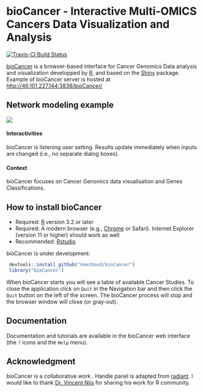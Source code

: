 # bioCancer - Interactive Multi-OMICS Cancers Data Visualization and Analysis

[![Travis-CI Build Status](https://travis-ci.org/kmezhoud/bioCancer.svg?branch=master)](https://travis-ci.org/kmezhoud/bioCancer) <!--[![Coverage Status](https://img.shields.io/coveralls/kmezhoud/bioCancer.svg)](https://coveralls.io/r/kmezhoud/bioCancer?branch=master) -->


[bioCancer](
http://kmezhoud.github.io/bioCancer/
) is a browser-based interface for Cancer Genomics Data analysis and visualization developped by [R](http://www.r-project.org/), and based on the [Shiny](http://www.rstudio.com/shiny/) package. Example of bioCancer server is hosted at http://46.101.227.144:3838/bioCancer/

<!--
It is inspired from [radiant](https://github.com/vnijs/radiant) developed by <a href="http://rady.ucsd.edu/faculty/directory/nijs/" target="\_blank">Dr. Vincent Nijs</a>. 
-->
## Network modeling example
<!--
![Network modeling](./inst/extradata/imgs/demoReactomeCmp.gif)
-->
<img src="./demoReactome.gif">

<!--
## Key features

- Explore: Quickly and easily summarize, visualize, and analyze your data
- Cross-platform: It runs in a browser on Windows, Mac, and Linux
- Reproducible: Recreate results and share work with others as a state file or an [Rmarkdown](http://rmarkdown.rstudio.com/) report
- Programming: Integrate bioCancer's analysis functions into your own R-code
- Context: Data and examples focus on business applications

<iframe width="640" height="375" src="https://www.youtube.com/embed/ioHopyfD2f0" frameborder="0" allowfullscreen></iframe>
-->

#### Interactivities

bioCancer is listening user setting. Results update immediately when inputs are changed (i.e., no separate dialog boxes).

<!--
#### Reproducible

Simply saving output is not enough. You need the ability to recreate results for the same data and/or when new data become available. Moreover, others may want to review your analysis and results. Save and load the state of the application to continue your work at a later time or on another computer. Share state files with others and create reproducible reports using [Rmarkdown](http://rmarkdown.rstudio.com/). See also the section on `Saving and loading state` below
-->

<!--
#### Programming

Although bioCancer's web-interface can handle quite a few data and analysis tasks, at times you may prefer to write your own code. bioCancer provides a bridge to programming in R(studio) by exporting the functions used for analysis. For more information about programming, see Radiant [programming](http://vnijs.github.io/radiant/programming.html) page on the documentation site.
-->

#### Context

bioCancer focuses on Cancer Genomics data visualisation and Genes Classifications.



## How to install bioCancer


- Required: [R](http://cran.rstudio.com/) version 3.2 or later
- Required: A modern browser (e.g., [Chrome](https://www.google.com/intl/en/chrome/browser/desktop/) or Safari). Internet Explorer (version 11 or higher) should work as well
- Recommended: [Rstudio](http://www.rstudio.com/products/rstudio/download/)


bioCancer is under development:
```r
 devtools::install_github("kmezhoud/bioCancer")
 library("bioCancer")
```


When bioCancer starts you will see a table of available Cancer Studies.  To close the application click on `Quit` in the Navigation bar and then click the `Quit` button on the left of the screen. The bioCancer process will stop and the browser window will close (or gray-out).



## Documentation


Documentation and tutorials are available in the bioCancer web interface (the `?` icons and the `Help` menu).

<!--
## Saving and loading state from bioCancer
To save your analyses save the state of the app to a file by clicking on the <i title='Save' class='fa fa-save'></i> icon in the navbar and then on `Save state` (see also the `Data > Handle > Manage` tab). You can open this state file at a later time or on another computer to continue where you left off. You can also share the file with others that may want to replicate your analyses. As an example, load the state_file [`example.rda`](https://github.com/vnijs/radiant/blob/master/inst/examples/RadiantState.rda?raw=true) through the Data > Manage tab. Go to `Handle > View`, `Handle > Visualize` to see some of the settings. There is also a report in `R > Report` that was created using the bioCancer interface. The html file [`ExampleState.html`](https://github.com/vnijs/radiant/blob/master/inst/examples/RadiantState.html?raw=true) contains the output.


Loading and saving state also works with Rstudio. If you start bioCancer from Rstudio and use <i title='Power off' class='fa fa-power-off'></i> > `Stop` to stop the app, lists called `r_data` and `r_state` will be put into Rstudio's global workspace. If you start bioCancer again using `bioCancer()` it will use these lists to restore state. This can be convenient if you want to make changes to a data file in Rstudio and load it back into bioCancer. Also, if you load a state file directly into Rstudio it will be used when you start bioCancer to recreate a previous state.

```r
numericInput("sm_comp_value", "Comparison value:", state_init('sm_comp_value',sm_args$comp_value))
```
-->
## Acknowledgment


bioCancer is a collaborative work . Handle panel is adapted from [radiant](https://github.com/vnijs/radiant). I would like to thank <a href="http://rady.ucsd.edu/faculty/directory/nijs/" target="\_blank"> Dr. Vincent Nijs</a> for sharing his work for R community.

<!--
## License

bioCancer is licensed under the <a href="http://www.tldrlegal.com/l/AGPL3" target="\_blank">AGPLv3</a>. The documentation and videos on this site and the bioCancer help files are licensed under the creative commons attribution, non-commercial, share-alike license <a href="http://creativecommons.org/licenses/by-nc-sa/4.0/" target="_blank">CC-NC-SA</a>.

As a summary, the AGPLv3 license requires, attribution, including copyright and license information in copies of the software, stating changes if the code is modified, and disclosure of all source code.

-->
